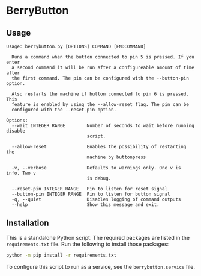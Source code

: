# BerryButton

## Usage
```
Usage: berrybutton.py [OPTIONS] COMMAND [ENDCOMMAND]

  Runs a command when the button connected to pin 5 is pressed. If you enter
  a second command it will be run after a configureable amount of time after
  the first command. The pin can be configured with the --button-pin option.

  Also restarts the machine if button connected to pin 6 is pressed. This
  feature is enabled by using the --allow-reset flag. The pin can be
  configured with the --reset-pin option.

Options:
  --wait INTEGER RANGE        Number of seconds to wait before running disable
                              script.

  --allow-reset               Enables the possibility of restarting the
                              machine by buttonpress

  -v, --verbose               Defaults to warnings only. One v is info. Two v
                              is debug.

  --reset-pin INTEGER RANGE   Pin to listen for reset signal
  --button-pin INTEGER RANGE  Pin to listen for button signal
  -q, --quiet                 Disables logging of command outputs
  --help                      Show this message and exit.
```
## Installation
This is a standalone Python script. The required packages are listed in the `requirements.txt` file.
Run the following to install those packages:
```bash
python -m pip install -r requirements.txt
```

To configure this script to run as a service, see the `berrybutton.service` file.
